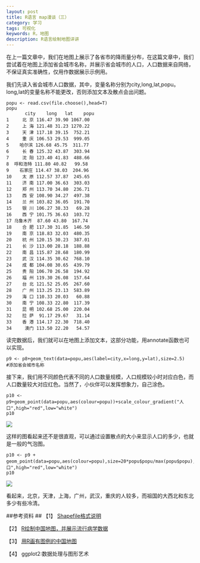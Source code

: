 ```yaml
---
layout: post
title: R语言 map漫谈（三）
category: 学习
tags: 可视化
keywords: R，地图
description: R语言绘制地图详讲
---
```


在上一篇文章中，我们在地图上展示了各省市的降雨量分布，在这篇文章中，我们尝试着在地图上添加省会城市名称，并展示省会城市的人口，人口数据来自网络，不保证真实准确性，仅用作数据展示示例用。

我们先读入省会城市人口数据，其中，变量名称分别为city,long,lat,popu。long,lat的变量名称不能更改，否则添加文本及散点会出问题。

    popu <- read.csv(file.choose(),head=T)
    popu
           city    long   lat    popu
    1     北 京 116.47 39.90 1067.00
    2     上 海 121.48 31.23 1270.22
    3     天 津 117.18 39.15  752.21
    4     重 庆 106.53 29.53  999.05
    5    哈尔滨 126.68 45.75  311.77
    6     长 春 125.32 43.87  303.94
    7     沈 阳 123.40 41.83  488.66
    8  呼和浩特 111.80 40.82   99.58
    9    石家庄 114.47 38.03  204.96
    10    太 原 112.57 37.87  245.65
    11    济 南 117.00 36.63  303.03
    12    郑 州 113.70 34.80  236.71
    13    西 安 108.90 34.27  497.38
    14    兰 州 103.82 36.05  191.70
    15    银 川 106.27 38.33   69.28
    16    西 宁 101.75 36.63  103.72
    17 乌鲁木齐  87.60 43.80  167.74
    18    合 肥 117.30 31.85  146.50
    19    南 京 118.83 32.03  480.35
    20    杭 州 120.15 30.23  387.01
    21    长 沙 113.00 28.18  188.88
    22    南 昌 115.87 28.68  180.99
    23    武 汉 114.35 30.62  768.10
    24    成 都 104.08 30.65  439.79
    25    贵 阳 106.70 26.58  194.92
    26    福 州 119.30 26.08  157.64
    27    台 北 121.52 25.05  267.60
    28    广 州 113.25 23.13  583.89
    29    海 口 110.33 20.03   60.88
    30    南 宁 108.33 22.80  117.39
    31    昆 明 102.68 25.00  220.04
    32    拉 萨  91.17 29.67   31.14
    33    香 港 114.17 22.30  718.40
    34     澳门 113.50 22.20   54.57

读完数据后，我们就可以在地图上添加文本，这部分功能，用annotate函数也可以实现。
 
    p9 <- p8+geom_text(data=popu,aes(label=city,x=long,y=lat),size=2.5)    #添加省会城市名称
  
接下来，我们用不同颜色代表不同的人口数量规模，人口规模较小时对应白色，而人口数量较大对应红色。当然了，小伙伴可以发挥想象力，自己涂色。
  
    p10 <- p9+geom_point(data=popu,aes(colour=popu))+scale_colour_gradient("人口",high="red",low="white")
    p10  

<img src="http://7xo51k.com1.z0.glb.clouddn.com/maptext.png-wx" align=center />

 这样的图看起来还不是很直观，可以通过设置散点的大小来显示人口的多少，也就是一般的气泡图。
 
    p10 <- p9 + geom_point(data=popu,aes(colour=popu),size=20*popu$popu/max(popu$popu),alpha=0.6)+scale_colour_gradient("人口",high="red",low="white")
    p10

<img src="http://7xo51k.com1.z0.glb.clouddn.com/mapscatter.png-wx" align=center />

看起来，北京，天津，上海，广州，武汉，重庆的人较多，而祖国的大西北和东北多少有些冷清。

##参考资料 ##
【1】 [Shapefile格式说明]( http://blog.csdn.net/cleverysm/article/details/2114006)

【2】 [R绘制中国地图，并展示流行病学数据](http://cos.name/2014/08/r-maps-for-china/)

【3】 [ 用R画有图例的中国地图 ]( http://blog.csdn.net/lichangzai/article/details/40856543)

【4】 ggplot2:数据处理与图形艺术